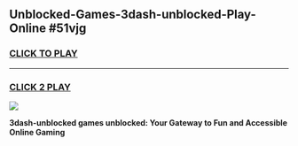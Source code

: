 
## Unblocked-Games-3dash-unblocked-Play-Online #51vjg
<h3>
<a href="https://news.freeplayer.one?title=3dash-unblocked&ref=3">CLICK TO PLAY</a></h3>
<hr>

<h3>
<a href="https://news.freeplayer.one?title=3dash-unblocked&ref=3">CLICK 2 PLAY</a>
  
</h3>

<a href="https://news.freeplayer.one?title=3dash-unblocked&ref=3"><img src="https://clearcache.store/games.png"></a>


**3dash-unblocked games unblocked: Your Gateway to Fun and Accessible Online Gaming**

